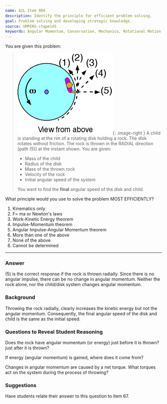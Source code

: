 ```yaml
---
name: A2L Item 068
description: Identify the principle for efficient problem solving.
goal: Problem solving and developing strategic knowledge.
source: UMPERG-ctqpe145
keywords: Angular Momentum, Conservation, Mechanics, Rotational Motion
---
```


You are given this problem:

>![Item068_fig1.gif](../images/Item068_fig1.gif){: .image-right } A
>child is standing at the rim of a rotating disk holding a rock.  The
>disk rotates without friction.  The rock is thrown in the RADIAL
>direction [path (5)] at the instant shown.  You are given:
>
>* Mass of the child 
>* Radius of the disk 
>* Mass of the thrown rock 
>* Velocity of the rock 
>* Initial angular speed of the system
>
>You want to find the <b>final</b> angular speed of the disk and child.

What principle would you use to solve the problem MOST EFFICIENTLY?

1. Kinematics only
2. F= ma or Newton's laws
3. Work-Kinetic Energy theorem
4. Impulse-Momentum theorem
5. Angular Impulse-Angular Momentum theorem
6. More than one of the above
7. None of the above
8. Cannot be determined


<hr/>

### Answer

(5) is the correct response if the rock is thrown radially.  Since there
is no angular impulse, there can be no change in angular momentum. 
Neither the rock alone, nor the child/disk system changes angular
momentum.

### Background

Throwing the rock radially, clearly increases the kinetic energy but not
the angular momentum.  Consequently, the final angular speed of the disk
and child is the same as the initial speed.

### Questions to Reveal Student Reasoning

Does the rock have angular momentum (or energy) just before it is
thrown?  just after it is thrown?

If energy (angular momentum) is gained, where does it come from?

Changes in angular momentum are caused by a net torque.  What torques
act on the system during the process of throwing?

### Suggestions

Have students relate their answer to this question to item 67.
